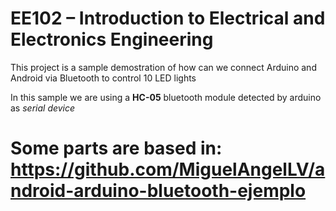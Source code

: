 EE102 – Introduction to Electrical and Electronics Engineering
==============================================================

This project is a sample demostration of how can we connect Arduino and Android via Bluetooth to control 10 LED lights

In this sample we are using a **HC-05** bluetooth module detected by arduino as _serial device_

# Some parts are based in: https://github.com/MiguelAngelLV/android-arduino-bluetooth-ejemplo
